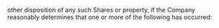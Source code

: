 other disposition of any such Shares or property, if the Company reasonably determines that one or more
of the following has occurred: